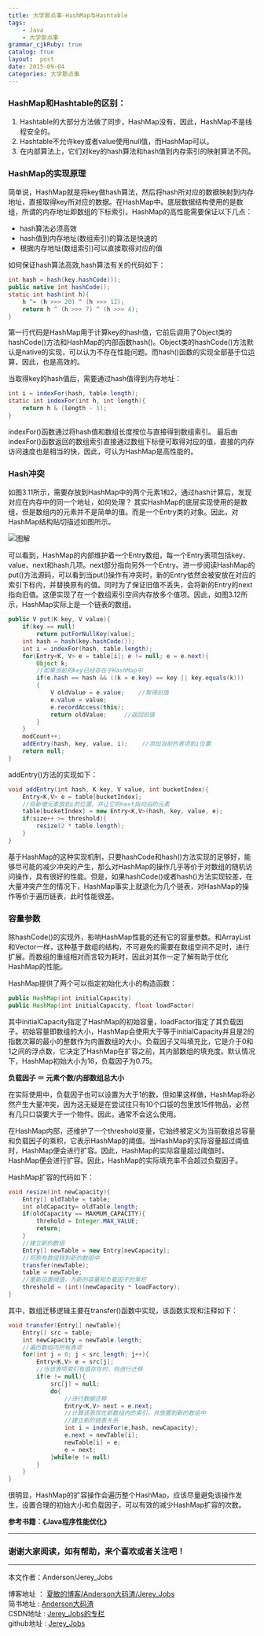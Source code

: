 ```yaml
---
title: 大学那点事-HashMap与Hashtable
tags: 
    - Java
    - 大学那点事
grammar_cjkRuby: true
catalog: true
layout:  post
date: 2015-09-04
categories: 大学那点事
---
```




### HashMap和Hashtable的区别：

1. Hashtable的大部分方法做了同步，HashMap没有，因此，HashMap不是线程安全的。
2. Hashtable不允许key或者value使用null值，而HashMap可以。
3. 在内部算法上，它们对key的hash算法和hash值到内存索引的映射算法不同。

### HashMap的实现原理

简单说，HashMap就是将key做hash算法，然后将hash所对应的数据映射到内存地址，直接取得key所对应的数据。在HashMap中。底层数据结构使用的是数组，所谓的内存地址即数组的下标索引。HashMap的高性能需要保证以下几点：

* hash算法必须高效
* hash值到内存地址(数组索引)的算法是快速的
* 根据内存地址(数组索引)可以直接取得对应的值

如何保证hash算法高效,hash算法有关的代码如下：

``` java
int hash = hash(key.hashCode());
public native int hashCode();
static int hash(int h){
	h ^= (h >>> 20) ^ (h >>> 12);
	return h ^ (h >>> 7) ^ (h >>> 4);
}
```

第一行代码是HashMap用于计算key的hash值，它前后调用了Object类的hashCode()方法和HashMap的内部函数hash()。Object类的hashCode()方法默认是native的实现，可以认为不存在性能问题。而hash()函数的实现全部基于位运算，因此，也是高效的。

当取得key的hash值后，需要通过hash值得到内存地址：

``` java
int i = indexFor(hash, table.length);
static int indexFor(int h, int length){
	return h & (length - 1);
}
```

indexFor()函数通过将hash值和数组长度按位与直接得到数组索引。
最后由indexFor()函数返回的数组索引直接通过数组下标便可取得对应的值，直接的内存访问速度也是相当的快，因此，可认为HashMap是高性能的。

### Hash冲突

如图3.11所示，需要存放到HashMap中的两个元素1和2，通过hash计算后，发现对应在内存中的同一个地址，如何处理？
其实HashMap的底层实现使用的是数组，但是数组内的元素并不是简单的值。而是一个Entry类的对象。因此，对HashMap结构贴切描述如图所示。

![图解](http://img.blog.csdn.net/20160509103524275)


可以看到，HashMap的内部维护着一个Entry数组，每一个Entry表项包括key、value、next和hash几项。next部分指向另外一个Entry。进一步阅读HashMap的put()方法源码，可以看到当put()操作有冲突时，新的Entry依然会被安放在对应的索引下标内，并替换原有的值。同时为了保证旧值不丢失，会将新的Entry的next指向旧值。这便实现了在一个数组索引空间内存放多个值项。因此，如图3.12所示，HashMap实际上是一个链表的数组。

``` java
public V put(K key, V value){
	if(key == null)
		return putForNullKey(value);
	int hash = hash(key.hashCode());
	int i = indexFor(hash, table.length);
	for(Entry<K, V> e = table[i]; e != null; e = e.next){
		Object k;
		//如果当前的key已经存在于HashMap中
		if(e.hash == hash && ((k = e.key) == key || key.equals(k)))
		{
			V oldValue = e.value;    //取得旧值
			e.value = value;
			e.recordAccess(this);
			return oldValue;     //返回旧值
		}
	}
	modCount++;
	addEntry(hash, key, value, i);    //添加当前的表项到i位置
	return null;
}
```

addEntry()方法的实现如下：

``` java
void addEntry(int hash, K key, V value, int bucketIndex){
	Entry<K,V> e = table[bucketIndex];
	//将新增元素放到i的位置，并让它的next指向旧的元素
	table[bucketIndex] = new Entry<K,V>(hash, key, value, e);
	if(size++ >= threshold){
		resize(2 * table.length);
	}
}
```

基于HashMap的这种实现机制，只要hashCode和hash()方法实现的足够好，能够尽可能的减少冲突的产生，那么对HashMap的操作几乎等价于对数组的随机访问操作，具有很好的性能。但是，如果hashCode()或者hash()方法实现较差，在大量冲突产生的情况下，HashMap事实上就退化为几个链表，对HashMap的操作等价于遍历链表，此时性能很差。

### 容量参数

除hashCode()的实现外，影响HashMap性能的还有它的容量参数。和ArrayList和Vector一样，这种基于数组的结构，不可避免的需要在数组空间不足时，进行扩展。而数组的重组相对而言较为耗时，因此对其作一定了解有助于优化HashMap的性能。

HashMap提供了两个可以指定初始化大小的构造函数：

``` java
public HashMap(int initialCapacity)
public HashMap(int initialCapacity, float loadFactor)
```

其中initialCapacity指定了HashMap的初始容量，loadFactor指定了其负载因子。初始容量即数组的大小，HashMap会使用大于等于initialCapacity并且是2的指数次幂的最小的整数作为内置数组的大小。负载因子又叫填充比，它是介于0和1之间的浮点数，它决定了HashMap在扩容之前，其内部数组的填充度。默认情况下，HashMap初始大小为16，负载因子为0.75。

**负载因子 ＝ 元素个数/内部数组总大小**

在实际使用中，负载因子也可以设置为大于1的数，但如果这样做，HashMap将必然产生大量冲突，因为这无疑是在尝试往只有10个口袋的包里放15件物品，必然有几只口袋要大于一个物件。因此，通常不会这么使用。

在HashMap内部，还维护了一个threshold变量，它始终被定义为当前数组总容量和负载因子的乘积，它表示HashMap的阈值。当HashMap的实际容量超过阈值时，HashMap便会进行扩容。因此，HashMap的实际容量超过阈值时，HashMap便会进行扩容。因此，HashMap的实际填充率不会超过负载因子。

HashMap扩容的代码如下：

``` java
void resize(int newCapacity){
	Entry[] oldTable = table;
	int oldCapacity= oldTable.length;
	if(oldCapacity == MAXMUM_CAPACITY){
		threhold = Integer.MAX_VALUE;
		return;
	}
	//建立新的数组
	Entry[] newTable = new Entry[newCapacity];
	//将原有数组转到新的数组中
	transfer(newTable);
	table = newTable;
	//重新设置阈值，为新的容量和负载因子的乘积
	threshold = (int)(newCapacity * loadFactory);
}
```

其中，数组迁移逻辑主要在transfer()函数中实现，该函数实现和注释如下：

``` java
void transfer(Entry[] newTable){
	Entry[] src = table;
	int newCapacity = newTable.length;
	//遍历数组内所有表项
	for(int j = 0; j < src.length; j++){
		Entry<K,V> e = src[j];
		//当该表项索引有值存在时，则进行迁移
		if(e != null){
			src[j] = null;
			do{
				//进行数据迁移
				Entry<K,V> next = e.next;
				//计算该表现在新数组内的索引，并放置到新的数组中
				//建立新的链表关系
				int i = indexFor(e,hash, newCapacity);
				e.next = newTable[i];
				newTable[i] = e;
				e = next;
			}while(e != null)
		}
	}
}
```

很明显，HashMap的扩容操作会遍历整个HashMap，应该尽量避免该操作发生，设置合理的初始大小和负载因子，可以有效的减少HashMap扩容的次数。


**参考书籍：《Java程序性能优化》**

 ----------

### 谢谢大家阅读，如有帮助，来个喜欢或者关注吧！

 ----------
 本文作者：Anderson/Jerey_Jobs 

 博客地址   ： [夏敏的博客/Anderson大码渣/Jerey_Jobs][1] <br>
 简书地址   :  [Anderson大码渣][2] <br>
 CSDN地址   :  [Jerey_Jobs的专栏][3] <br>
 github地址 :  [Jerey_Jobs][4]
 


  [1]: http://jerey.cn/
  [2]: http://www.jianshu.com/users/016a5ba708a0/latest_articles
  [3]: http://blog.csdn.net/jerey_jobs
  [4]: https://github.com/Jerey-Jobs

